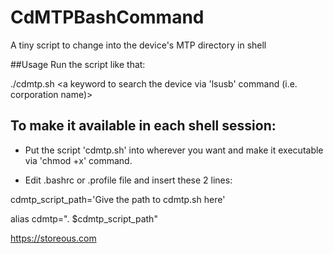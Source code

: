 # CdMTPBashCommand
A tiny script to change into the device's MTP directory in shell

##Usage
Run the script like that:

./cdmtp.sh \<a keyword to search the device via 'lsusb' command (i.e. corporation name)\>


## To make it available in each shell session:
- Put the script 'cdmtp.sh' into wherever you want and make it executable via 'chmod +x' command. 

- Edit .bashrc or .profile file and insert these 2 lines:

cdmtp_script_path='Give the path to cdmtp.sh here'

alias cdmtp=". $cdmtp_script_path"



https://storeous.com
